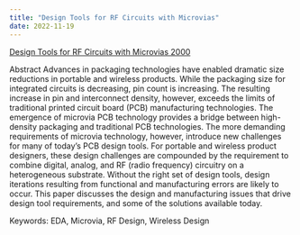 ```yaml
---
title: "Design Tools for RF Circuits with Microvias"
date: 2022-11-19
---
```


[Design Tools for RF Circuits with Microvias 2000](https://drive.google.com/file/d/1x-dkpz2tlH6ILmVETdttczRIMlqB8ii3/view?usp=sharing)

Abstract
Advances in packaging technologies have enabled dramatic size reductions in  portable and wireless products. While the packaging size for integrated circuits is decreasing, pin count is increasing. The resulting increase in pin and interconnect density, however, exceeds the limits of traditional printed circuit board (PCB) manufacturing technologies. The emergence of microvia PCB technology provides a bridge between high-density packaging and traditional PCB technologies. The more demanding requirements of microvia technology, however, introduce new challenges for many of today’s PCB design tools. For portable and wireless product designers, these design challenges are compounded by the requirement to combine digital, analog, and RF (radio frequency) circuitry on a heterogeneous substrate. Without the right set of design tools, design iterations resulting from functional and manufacturing errors are likely to occur. This paper discusses the design and manufacturing issues that drive design tool requirements, and some of the solutions available today.

Keywords: EDA, Microvia, RF Design, Wireless Design
